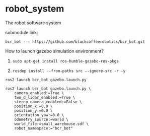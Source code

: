 # robot_system

The robot software system


submodule link:

    bcr_bot --- https://github.com/blackcoffeerobotics/bcr_bot.git


How to launch gazebo simulation environment?

1. ```
   sudo apt-get install ros-humble-gazebo-ros-pkgs
   ```
2. ```
   rosdep install --from-paths src --ignore-src -r -y
   ```

```
ros2 launch bcr_bot gazebo.launch.py

```

```
ros2 launch bcr_bot gazebo.launch.py \
	camera_enabled:=True \
	two_d_lidar_enabled:=True \
	stereo_camera_enabled:=False \
	position_x:=0.0 \
	position_y:=0.0 \
	orientation_yaw:=0.0 \
	odometry_source:=world \
	world_file:=small_warehouse.sdf \
	robot_namespace:="bcr_bot"
```
